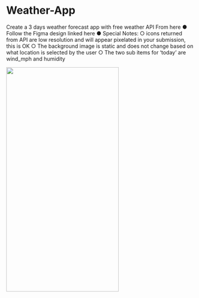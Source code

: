 # Weather-App

Create a 3 days weather forecast app with free weather API From here
● Follow the Figma design linked here
● Special Notes:
○ icons returned from API are low resolution and will appear pixelated in your submission, this is OK
○ The background image is static and does not change based on what location is selected by the user
○ The two sub items for ‘today’ are wind_mph and humidity

<img src= "https://user-images.githubusercontent.com/43582538/193473235-b6af8eb8-ef71-4b1a-9f8d-beff79878e73.png" width="300" height="600">

